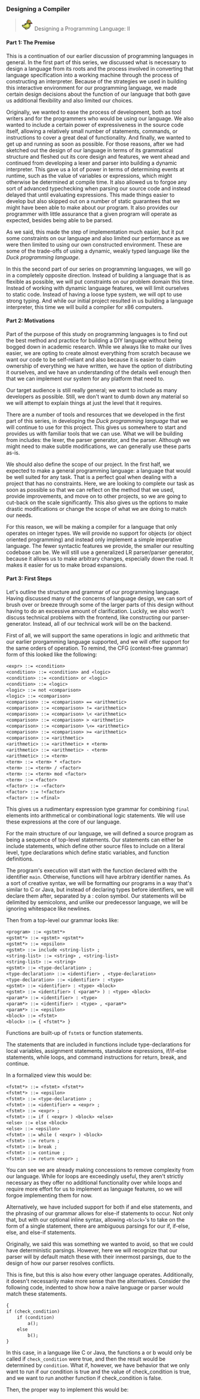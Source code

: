 ### Designing a Compiler
> ![Duck-logo](small.png?raw=true "Duck programming language logo")  Designing a Programming Language: II



#### Part 1: The Premise

This is a continuation of our earlier discussion of programming languages in general. In the first part of this series,
we discussed what is necessary to design a language from its roots and the process involved in converting that language
specification into a working machine through the process of constructing an interpreter. Because of the strategies we
used in building this interactive environment for our programming language, we made certain design decisions about the
function of our language that both gave us additional flexibility and also limited our choices. 

Originally, we wanted to ease the process of development, both as tool writers and for the programmers who would be using
our language. We also wanted to include a certain power of expressiveness in the source code itself, allowing a
relatively small number of statements, commands, or instructions to cover a great deal of functionality. And finally, we
wanted to get up and running as soon as possible. For those reasons, after we had sketched out the design of our language
in terms of its grammatical structure and fleshed out its core design and features, we went ahead and continued from
developing a lexer and parser into building a dynamic interpreter. This gave us a lot of power in terms of determining
events at runtime, such as the value of variables or expressions, which might otherwise be determined at compile time. It
also allowed us to forgoe any sort of advanced typechecking when parsing our source code and instead delayed that until
evaluating expressions. This made things easier to develop but also skipped out on a number of static guarantees that we
might have been able to make about our program. It also provides our programmer with little assurance that a given
program will operate as expected, besides being able to be parsed.

As we said, this made the step of implementation much easier, but it put some constraints on our language and also
limited our performance as we were then limited to using our own constructed environment. These are some of the 
trade-offs of using a dynamic, weakly typed language like the *Duck programming language*.

In this the second part of our series on programming languages, we will go in a completely opposite direction. Instead 
of building a language that is as flexible as possible, we will put constraints on our problem domain this time.
Instead of working with dynamic language features, we will limit ourselves to static code. Instead of having a loose
type system, we will opt to use strong typing. And while our initial project resulted in us building a language
interpreter, this time we will build a compiler for x86 computers. 

#### Part 2: Motivations

Part of the purpose of this study on programming languages is to find out the best method and practice for building a
DIY language without being bogged down in academic research. While we always like to make our lives easier, we are
opting to create almost everything from scratch because we want our code to be self-reliant and also because it is
easier to claim ownership of everything we have written, we have the option of distributing it ourselves, and we have
an understanding of the details well enough then that we can implement our system for any platform that need to.

Our target audience is still really general; we want to include as many developers as possible. Still, we don't want to
dumb down any material so we will attempt to explain things at just the level that it requires.

There are a number of tools and resources that we developed in the first part of this series, in developing the *Duck 
programming language* that we will continue to use for this project. This gives us somewhere to start and provides us
with familiar tools that we can use. What we will be building from includes: the lexer, the parser generator, and the
parser. Although we might need to make subtle modifications, we can generally use these parts as-is.

We should also define the scope of our project. In the first half, we expected to make a general programming language:
a language that would be well suited for any task. That is a perfect goal when dealing with a project that has no 
constraints. Here, we are looking to complete our task as soon as possible so that we can reflect on the method that we
used, provide improvements, and move on to other projects, so we are going to cut-back on the scale significantly. This
also gives us the options to make drastic modifications or change the scope of what we are doing to match our needs.

For this reason, we will be making a compiler for a language that only operates on integer types. We will provide no
support for objects (or object oriented programming) and instead only implement a simple imperative language. The fewer
syntactic features we provide, the smaller our resulting codebase can be. We will still use a generalized LR
parser/parser generator, because it allows us to make arbitrary changes, especially down the road. It makes it easier
for us to make broad expansions. 

#### Part 3: First Steps

Let's outline the structure and grammar of our programming language. Having discussed many of the concerns of language
design, we can sort of brush over or breeze through some of the larger parts of this design without having to do
an excessive amount of clarification. Luckily, we also won't discuss technical problems with the frontend, like
constructing our parser-generator. Instead, all of our technical work will be on the backend.

First of all, we will support the same operations in logic and arithmetic that our earlier prorgamming language
supported, and we will offer support for the same orders of operation. To remind, the CFG (context-free grammar) form
of this looked like the following:

```
<expr> ::= <condition>
<condition> ::= <condition> and <logic>
<condition> ::= <condition> or <logic>
<condition> ::= <logic>
<logic> ::= not <comparison>
<logic> ::= <comparison>
<comparison> ::= <comparison> == <arithmetic>
<comparison> ::= <comparison> != <arithmetic>
<comparison> ::= <comparison> \< <arithmetic>
<comparison> ::= <comparison> > <arithmetic>
<comparison> ::= <comparison> \<= <arithmetic>
<comparison> ::= <comparison> >= <arithmetic>
<comparison> ::= <arithmetic>
<arithmetic> ::= <arithmetic> + <term>
<arithmetic> ::= <arithmetic> - <term>
<arithmetic> ::= <term>
<term> ::= <term> * <factor>
<term> ::= <term> / <factor>
<term> ::= <term> mod <factor>
<term> ::= <factor>
<factor> ::= -<factor>
<factor> ::= !<factor>
<factor> ::= <final>
```

This gives us a rudimentary expression type grammar for combining `final` elements into arithmetical or combinational
logic statements. We will use these expressions at the core of our language.

For the main structure of our language, we will defined a source program as being a sequence of top-level statements.
Our statements can either be include statements, which define other source files to include on a literal level, type
declarations which define static variables, and function definitions.

The program's execution will start with the function declared with the identifier `main`. Otherwise, functions will
have arbitrary identifier names. As a sort of creative syntax, we will be formatting our programs in a way that's
similar to C or Java, but instead of declaring types before identifiers, we will declare them after, separated by a :
colon symbol. Our statements will be delimited by semicolons, and unlike our predecessor language, we will be ignoring
whitespace like newlines. 

Then from a top-level our grammar looks like:

```
<program> ::= <gstmt*>
<gstmt*> ::= <gstmt> <gstmt*>
<gstmt*> ::= <epsilon>
<gstmt> ::= include <string-list> ;
<string-list> ::= <string> , <string-list>
<string-list> ::= <string>
<gstmt> ::= <type-declaration> ;
<type-declaration> ::= <identifier> , <type-declaration>
<type-declaration> ::= <identifier> : <type>
<gstmt> ::= <identifier> : <type> <block>
<gstmt> ::= <identifier> ( <param*> ) : <type> <block>
<param*> ::= <identifier> : <type>
<param*> ::= <identifier> : <type> , <param*>
<param*> ::= <epsilon>
<block> ::= <fstmt>
<block> ::= { <fstmt*> }
```

Functions are built-up of `fstmt`s or function statements.

The statements that are included in functions include type-declarations for local variables, assignment statements,
standalone expressions, if/if-else statements, while loops, and command instructions for return, break, and continue.

In a formalized view this would be:

```
<fstmt*> ::= <fstmt> <fstmt*>
<fstmt*> ::= <epsilon>
<fstmt> ::= <type-declaration> ;
<fstmt> ::= <identifier> = <expr> ;
<fstmt> ::= <expr> ;
<fstmt> ::= if ( <expr> ) <block> <else>
<else> ::= else <block>
<else> ::= <epsilon>
<fstmt> ::= while ( <expr> ) <block>
<fstmt> ::= return ;
<fstmt> ::= break ;
<fstmt> ::= continue ; 
<fstmt> ::= return <expr> ;
```

You can see we are already making concessions to remove complexity from our language. While for loops are exceedingly
useful, they aren't strictly necessary as they offer no additional functionality over while loops and require more
effort for us to implement as language features, so we will forgoe implementing them for now.

Alternatively, we have included support for both if and else statements, and the phrasing of our grammar allows for
else-if statements to occur. Not only that, but with our optional inline syntax, allowing `<block>`'s to take on the
form of a single statement, there are ambiguous parsings for our if, if-else, else, and else-if statements.

Originally, we said this was something we wanted to avoid, so that we could have deterministic parsings. However, here
we will recognize that our parser will by default match these with their innermost parsings, due to the design of how
our parser resolves conflicts. 

This is fine, but this is also how every other language operates. Additionally, it doesn't necessarily make more sense
than the alternatives. Consider the following code, indented to show how a naïve language or parser would match these
statements.

```
{
if (check_condition)
    if (condition)
        a();
    else
        b();
}
```

In this case, in a language like C or Java, the functions a or b would only be called if `check_condition` were true,
and then the result would be determined by `condition`. What if, however, we have behavior that we only want to run
if our condition is true and the value of check_condition is true, and we want to run another function if 
check_condition is false.

Then, the proper way to implement this would be:

